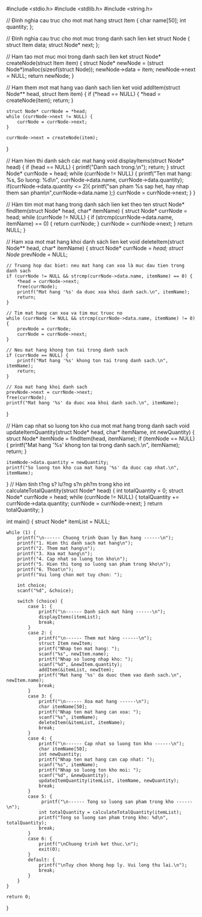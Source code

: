 #include <stdio.h>
#include <stdlib.h>
#include <string.h>

// Đinh nghia cau truc cho mot mat hang
struct Item {
    char name[50];
    int quantity;
};

// Đinh nghia cau truc cho mot muc trong danh sach lien ket
struct Node {
    struct Item data;
    struct Node* next;
};

// Ham tao mot muc moi trong danh sach lien ket
struct Node* createNode(struct Item item) {
    struct Node* newNode = (struct Node*)malloc(sizeof(struct Node));
    newNode->data = item;
    newNode->next = NULL;
    return newNode;
}

// Ham them mot mat hang vao danh sach lien ket
void addItem(struct Node** head, struct Item item) {
    if (*head == NULL) {
        *head = createNode(item);
        return;
    }

    struct Node* currNode = *head;
    while (currNode->next != NULL) {
        currNode = currNode->next;
    }

    currNode->next = createNode(item);
}

// Ham hien thi danh sách các mat hang
void displayItems(struct Node* head) {
    if (head == NULL) {
        printf("Danh sach trong.\n");
        return;
    }
    struct Node* currNode = head;
    while (currNode != NULL) {
        printf("Ten mat hang: %s, So luong: %d\n", currNode->data.name, currNode->data.quantity);
        if(currNode->data.quantity <= 2){
                printf("san pham %s sap het, hay nhap them san pham\n",currNode->data.name );}
        currNode = currNode->next;
    }
}

// Hàm tim mot mat hang trong danh sách lien ket theo ten
struct Node* findItem(struct Node* head, char* itemName) {
    struct Node* currNode = head;
    while (currNode != NULL) {
        if (strcmp(currNode->data.name, itemName) == 0) {
            return currNode;
        }
        currNode = currNode->next;
    }
    return NULL;
}

// Ham xoa mot mat hang khoi danh sách lien ket
void deleteItem(struct Node** head, char* itemName) {
    struct Node* currNode = *head;
    struct Node* prevNode = NULL;

    // Truong hop dac biet: neu mat hang can xoa là muc dau tien trong danh sach
    if (currNode != NULL && strcmp(currNode->data.name, itemName) == 0) {
        *head = currNode->next;
        free(currNode);
        printf("Mat hang '%s' da duoc xoa khoi danh sach.\n", itemName);
        return;
    }

    // Tim mat hang can xoa va tim muc truoc no
    while (currNode != NULL && strcmp(currNode->data.name, itemName) != 0) {
        prevNode = currNode;
        currNode = currNode->next;
    }

    // Neu mat hang khong ton tai trong danh sach
    if (currNode == NULL) {
        printf("Mat hang '%s' khong ton tai trong danh sach.\n", itemName);
        return;
    }

    // Xoa mat hang khoi danh sach
    prevNode->next = currNode->next;
    free(currNode);
    printf("Mat hang '%s' da duoc xoa khoi danh sach.\n", itemName);
}

// Hàm cap nhat so luong ton kho cua mot mat hang trong danh sach
void updateItemQuantity(struct Node* head, char* itemName, int newQuantity) {
    struct Node* itemNode = findItem(head, itemName);
    if (itemNode == NULL) {
        printf("Mat hang '%s' khong ton tai trong danh sach.\n", itemName);
        return;
    }

    itemNode->data.quantity = newQuantity;
    printf("So luong ton kho cua mat hang '%s' da duoc cap nhat.\n", itemName);
}
// Hàm tính t?ng s? lư?ng s?n ph?m trong kho
int calculateTotalQuantity(struct Node* head) {
    int totalQuantity = 0;
    struct Node* currNode = head;
    while (currNode != NULL) {
        totalQuantity += currNode->data.quantity;
        currNode = currNode->next;
    }
    return totalQuantity;
}

int main() {
    struct Node* itemList = NULL;

    while (1) {
        printf("\n------ Chuong trinh Quan ly Ban hang ------\n");
        printf("1. Hien thi danh sach mat hang\n");
        printf("2. Them mat hang\n");
        printf("3. Xoa mat hang\n");
        printf("4. Cap nhat so luong ton kho\n");
        printf("5. Hien thi tong so luong san pham trong kho\n");
        printf("6. Thoat\n");
        printf("Vui long chon mot tuy chon: ");

        int choice;
        scanf("%d", &choice);

        switch (choice) {
            case 1: {
                printf("\n------ Danh sách mat hàng ------\n");
                displayItems(itemList);
                break;
            }
            case 2: {
                printf("\n------ Them mat hàng ------\n");
                struct Item newItem;
                printf("Nhap ten mat hang: ");
                scanf("%s", newItem.name);
                printf("Nhap so luong nhap kho: ");
                scanf("%d", &newItem.quantity);
                addItem(&itemList, newItem);
                printf("Mat hang '%s' da duoc them vao danh sach.\n", newItem.name);
                break;
            }
            case 3: {
                printf("\n------ Xoa mat hang ------\n");
                char itemName[50];
                printf("Nhap ten mat hang can xoa: ");
                scanf("%s", itemName);
                deleteItem(&itemList, itemName);
                break;
            }
            case 4: {
                printf("\n------ Cap nhat so luong ton kho ------\n");
                char itemName[50];
                int newQuantity;
                printf("Nhap ten mat hang can cap nhat: ");
                scanf("%s", itemName);
                printf("Nhap so luong ton kho moi: ");
                scanf("%d", &newQuantity);
                updateItemQuantity(itemList, itemName, newQuantity);
                break;
            }
            case 5: {
                 printf("\n------ Tong so luong san pham trong kho ------\n");
                int totalQuantity = calculateTotalQuantity(itemList);
                printf("Tong so luong san pham trong kho: %d\n", totalQuantity);
                break;
            }
            case 6: {
                printf("\nChuong trinh ket thuc.\n");
                exit(0);
            }
            default: {
                printf("\nTuy chon khong hop ly. Vui long thu lai.\n");
                break;
            }
        }
    }
   
    return 0;
}
